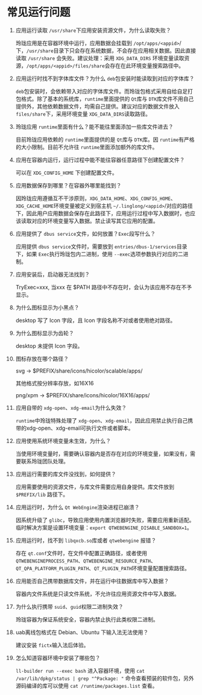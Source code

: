 <!--
SPDX-FileCopyrightText: 2023 UnionTech Software Technology Co., Ltd.

SPDX-License-Identifier: LGPL-3.0-or-later
-->

# 常见运行问题

1. 应用运行读取 `/usr/share`下应用安装资源文件，为什么读取失败？

   玲珑应用是在容器环境中运行，应用数据会挂载到 `/opt/apps/<appid>`/下，`/usr/share`目录下只会存在系统数据，不会存在应用相关数据。因此直接读取 `/usr/share` 会失败。建议处理：采用 `XDG_DATA_DIRS` 环境变量读取资源，`/opt/apps/<appid>/files/share`会存在在此环境变量搜索路径中。
2. 应用运行时找不到字体库文件？为什么 `deb`包安装时能读取到对应的字体库？

   `deb`包安装时，会依赖带入对应的字体库文件。而玲珑包格式采用自给自足打包格式。除了基本的系统库，`runtime`里面提供的 `Qt`库与 `DTK`库文件不用自己提供外，其他依赖数据文件，均需自己提供。建议对应的数据文件放入 `files/share`下，采用环境变量 `XDG_DATA_DIRS`读取路径。
3. 玲珑应用 `runtime`里面有什么？能不能往里面添加一些库文件进去？

   目前玲珑应用依赖的 `runtime`里面提供的是 `Qt`库与 `DTK`库。因 `runtime`有严格的大小限制。目前不允许往 `runtime`里面添加额外的库文件。
4. 应用在容器内运行，运行过程中能不能往容器任意路径下创建配置文件？

   可以在 `XDG_CONFIG_HOME` 下创建配置文件。
5. 应用数据保存到哪里？在容器外哪里能找到？

   因玲珑应用遵循互不干涉原则，`XDG_DATA_HOME`、`XDG_CONFIG_HOME`、`XDG_CACHE_HOME`环境变量被定义到宿主机 `~/.linglong/<appid>`/对应的路径下，因此用户应用数据会保存在此路径下，应用运行过程中写入数据时，也应该读取对应的环境变量写入数据。禁止读写其它应用的配置。
6. 应用提供了 `dbus service`文件，如何放置？`Exec`段写什么？

   应用提供 `dbus service`文件时，需要放到 `entries/dbus-1/services`目录下，如果 `Exec`执行玲珑包内二进制，使用 `--exec`选项参数执行对应的二进制。
7. 应用安装后，启动器无法找到？

   TryExec=xxx, 当xxx 在 $PATH 路径中不存在时，会认为该应用不存在不予显示。
8. 为什么图标显示为小黑点？

   desktop 写了 Icon 字段，且 Icon 字段名称不对或者使用绝对路径。
9. 为什么图标显示为齿轮？

   desktop 未提供 Icon 字段。
10. 图标存放在哪个路径？

    svg  -> $PREFIX/share/icons/hicolor/scalable/apps/

    其他格式按分辨率存放，如16X16

    png/xpm -> $PREFIX/share/icons/hicolor/16X16/apps/
11. 应用自带的 `xdg-open`、`xdg-email`为什么失效？

    `runtime`中玲珑特殊处理了 `xdg-open`、`xdg-email`，因此应用禁止执行自己携带的xdg-open、xdg-email可执行文件或者脚本。
12. 应用使用系统环境变量未生效，为什么？

    当使用环境变量时，需要确认容器内是否存在对应的环境变量，如果没有，需要联系玲珑团队处理。
13. 应用运行需要的库文件没找到，如何提供？

    应用需要使用的资源文件，与库文件需要应用自身提供。库文件放到 `$PREFIX/lib` 路径下。
14. 应用运行时，为什么 `Qt WebEngine`渲染进程已崩溃？

    因系统升级了 `glibc`，导致应用使用内置浏览器时失败，需要应用重新适配。临时解决方案是设置环境变量：`export QTWEBENGINE_DISABLE_SANDBOX=1`。
15. 应用运行时，找不到 `libqxcb.so`库或者 `qtwebengine` 报错？

    存在 `qt.conf`文件时，在文件中配置正确路径，或者使用 `QTWEBENGINEPROCESS_PATH`、`QTWEBENGINE_RESOURCE_PATH`、`QT_QPA_PLATFORM_PLUGIN_PATH`、`QT_PLUGIN_PATH`环境变量配置搜索路径。
16. 应用能否自己携带数据库文件，并在运行中往数据库中写入数据？

    容器内文件系统是只读文件系统，不允许往应用资源文件中写入数据。
17. 为什么执行携带 `suid`、`guid`权限二进制失效？

    玲珑容器为保证系统安全，容器内禁止执行此类权限二进制。
18. uab离线包格式在 Debian、Ubuntu 下输入法无法使用？

    建议安装 `fictx`输入法后体验。
19. 怎么知道容器环境中安装了哪些包？

    `ll-builder run --exec bash` 进入容器环境，使用  `cat /var/lib/dpkg/status | grep "^Package: "` 命令查看预装的软件包，另外源码编译的库可以使用 `cat /runtime/packages.list` 查看。
